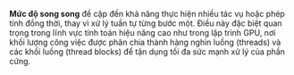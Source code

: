 **Mức độ song song** đề cập đến khả năng thực hiện nhiều tác vụ hoặc phép tính đồng thời, thay vì xử lý tuần tự từng bước một. Điều này đặc biệt quan trọng trong lĩnh vực tính toán hiệu năng cao như trong lập trình GPU, nơi khối lượng công việc được phân chia thành hàng nghìn luồng (threads) và các khối luồng (thread blocks) để tận dụng tối đa sức mạnh xử lý của phần cứng.